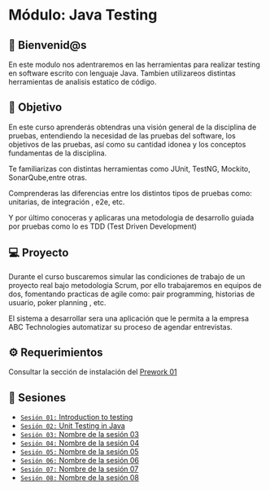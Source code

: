 # Módulo: Java Testing

## :wave: Bienvenid@s

En este modulo nos adentraremos en las herramientas para realizar testing en software escrito con lenguaje Java. Tambien utilizareos distintas herramientas de analisis estatico de código.

## :dart: Objetivo

En este curso aprenderás obtendras una visión general de la disciplina de pruebas, 
entendiendo la necesidad de las pruebas del software, los objetivos de las pruebas,
así como su cantidad idonea y los conceptos fundamentas de la disciplina.

Te familiarizas con distintas herramientas como JUnit, TestNG, Mockito, SonarQube,entre otras.

Comprenderas las diferencias entre los distintos tipos de pruebas como: unitarias, de integración , e2e, etc.

Y por último conoceras y aplicaras una metodologia de desarrollo guiada por pruebas como lo es TDD (Test Driven Development)


## 💻 Proyecto

Durante el curso buscaremos simular las condiciones de trabajo de un proyecto real bajo metodologia Scrum,
por ello trabajaremos en equipos de dos, fomentando practicas de agile como: pair programming, historias de usuario,
poker planning , etc.

El sistema a desarrollar sera una aplicación que le permita a la empresa ABC Technologies 
automatizar su proceso de agendar entrevistas.

## :gear: Requerimientos

Consultar la sección de instalación del [Prework 01](https://docs.google.com/document/d/1Ef_JNE6lkb8nj9YtP3EKsdrt0jUSoFgQu8zueqXlEWc/edit?usp=sharing)

## :bookmark_tabs: Sesiones
 
- [`Sesión 01:` Introduction to testing](./Sesion-01)
- [`Sesión 02:` Unit Testing in Java](./Sesion-02)
- [`Sesión 03:` Nombre de la sesión 03](./Sesion-03)
- [`Sesión 04:` Nombre de la sesión 04](./Sesion-04)
- [`Sesión 05:` Nombre de la sesión 05](./Sesion-05)
- [`Sesión 06:` Nombre de la sesión 06](./Sesion-06)
- [`Sesión 07:` Nombre de la sesión 07](./Sesion-07)
- [`Sesión 08:` Nombre de la sesión 08](./Sesion-08)
